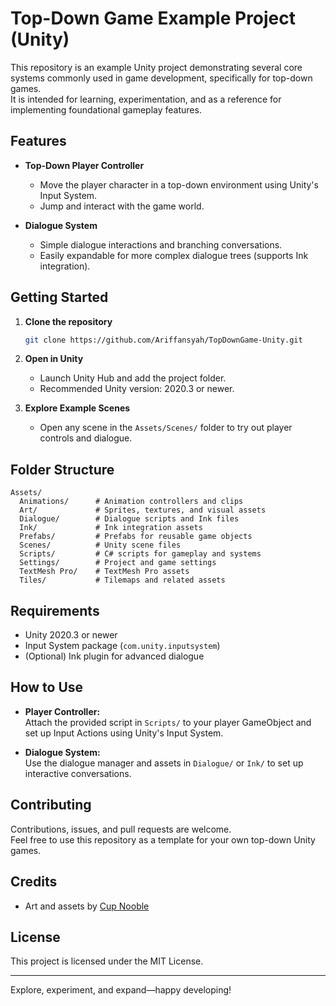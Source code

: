 # Top-Down Game Example Project (Unity)

This repository is an example Unity project demonstrating several core systems commonly used in game development, specifically for top-down games.  
It is intended for learning, experimentation, and as a reference for implementing foundational gameplay features.

## Features

- **Top-Down Player Controller**
  - Move the player character in a top-down environment using Unity's Input System.
  - Jump and interact with the game world.

- **Dialogue System**
  - Simple dialogue interactions and branching conversations.
  - Easily expandable for more complex dialogue trees (supports Ink integration).

## Getting Started

1. **Clone the repository**
   ```bash
   git clone https://github.com/Ariffansyah/TopDownGame-Unity.git
   ```

2. **Open in Unity**
   - Launch Unity Hub and add the project folder.
   - Recommended Unity version: 2020.3 or newer.

3. **Explore Example Scenes**
   - Open any scene in the `Assets/Scenes/` folder to try out player controls and dialogue.

## Folder Structure

```
Assets/
  Animations/      # Animation controllers and clips
  Art/             # Sprites, textures, and visual assets
  Dialogue/        # Dialogue scripts and Ink files
  Ink/             # Ink integration assets
  Prefabs/         # Prefabs for reusable game objects
  Scenes/          # Unity scene files
  Scripts/         # C# scripts for gameplay and systems
  Settings/        # Project and game settings
  TextMesh Pro/    # TextMesh Pro assets
  Tiles/           # Tilemaps and related assets
```

## Requirements

- Unity 2020.3 or newer
- Input System package (`com.unity.inputsystem`)
- (Optional) Ink plugin for advanced dialogue

## How to Use

- **Player Controller:**  
  Attach the provided script in `Scripts/` to your player GameObject and set up Input Actions using Unity's Input System.

- **Dialogue System:**  
  Use the dialogue manager and assets in `Dialogue/` or `Ink/` to set up interactive conversations.

## Contributing

Contributions, issues, and pull requests are welcome.  
Feel free to use this repository as a template for your own top-down Unity games.

## Credits

- Art and assets by [Cup Nooble](https://cupnooble.itch.io/)

## License

This project is licensed under the MIT License.

---

Explore, experiment, and expand—happy developing!
